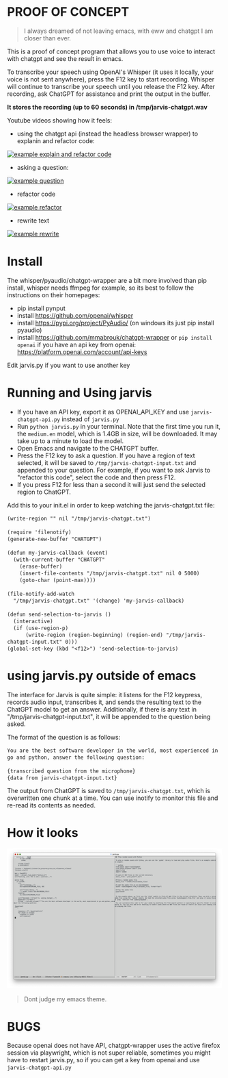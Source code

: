 # PROOF OF CONCEPT

> I always dreamed of not leaving emacs, with eww and chatgpt I am closer than ever.

This is a proof of concept program that allows you to use voice to interact with chatgpt and see the result in emacs.

To transcribe your speech using OpenAI's Whisper (it uses it locally, your voice is not sent anywhere), press the F12 key to start recording. Whisper will continue to transcribe your speech until you release the F12 key. After recording, ask ChatGPT for assistance and print the output in the buffer.

__It stores the recording (up to 60 seconds) in /tmp/jarvis-chatgpt.wav__

Youtube videos showing how it feels:

* using the chatgpt api (instead the headless browser wrapper) to explanin and refactor code:

[![example explain and refactor code](https://img.youtube.com/vi/KX0ZaXcgXNc/0.jpg)](https://www.youtube.com/watch?v=KX0ZaXcgXNc "example explain and refactor")

* asking a question:

[![example question](https://img.youtube.com/vi/P-5RBdM9X-8/0.jpg)](https://www.youtube.com/watch?v=P-5RBdM9X-8 "example question")

* refactor code

[![example refactor](https://img.youtube.com/vi/uWJ8-JU0aXY/0.jpg)](https://www.youtube.com/watch?v=uWJ8-JU0aXY "example refactor")

* rewrite text

[![example rewrite](https://img.youtube.com/vi/4Jyhs6SfFl0/0.jpg)](https://www.youtube.com/watch?v=4Jyhs6SfFl0 "example rewrite")

# Install

The whisper/pyaudio/chatgpt-wrapper are a bit more involved than pip install, whisper needs ffmpeg for example, so its best to follow the instructions on their homepages:

* pip install pynput
* install https://github.com/openai/whisper
* install https://pypi.org/project/PyAudio/ (on windows its just pip install pyaudio)
* install https://github.com/mmabrouk/chatgpt-wrapper or `pip install openai` if you have an api key from openai: https://platform.openai.com/account/api-keys

Edit jarvis.py if you want to use another key

# Running and Using jarvis

* If you have an API key, export it as OPENAI_API_KEY and use `jarvis-chatgpt-api.py` instead of `jarvis.py`
* Run `python jarvis.py` in your terminal. Note that the first time you run it, the `medium.en` model, which is 1.4GB in size, will be downloaded. It may take up to a minute to load the model.
* Open Emacs and navigate to the CHATGPT buffer.
* Press the F12 key to ask a question. If you have a region of text selected, it will be saved to `/tmp/jarvis-chatgpt-input.txt` and appended to your question. For example, if you want to ask Jarvis to "refactor this code", select the code and then press F12.
* If you press F12 for less than a second it will just send the selected region to ChatGPT.

Add this to your init.el in order to keep watching the jarvis-chatgpt.txt file:

```
(write-region "" nil "/tmp/jarvis-chatgpt.txt")

(require 'filenotify)
(generate-new-buffer "CHATGPT")

(defun my-jarvis-callback (event)
  (with-current-buffer "CHATGPT"
    (erase-buffer)
    (insert-file-contents "/tmp/jarvis-chatgpt.txt" nil 0 5000)
    (goto-char (point-max))))

(file-notify-add-watch
  "/tmp/jarvis-chatgpt.txt" '(change) 'my-jarvis-callback)

(defun send-selection-to-jarvis ()
  (interactive)
  (if (use-region-p)
      (write-region (region-beginning) (region-end) "/tmp/jarvis-chatgpt-input.txt" 0)))
(global-set-key (kbd "<f12>") 'send-selection-to-jarvis)
```

# using jarvis.py outside of emacs

The interface for Jarvis is quite simple: it listens for the F12 keypress, records audio input, transcribes it, and sends the resulting text to the ChatGPT model to get an answer. Additionally, if there is any text in "/tmp/jarvis-chatgpt-input.txt", it will be appended to the question being asked.

The format of the question is as follows:

```
You are the best software developer in the world, most experienced in go and python, answer the following question:

{transcribed question from the microphone}
{data from jarvis-chatgpt-input.txt}
```

The output from ChatGPT is saved to `/tmp/jarvis-chatgpt.txt`, which is overwritten one chunk at a time. You can use inotify to monitor this file and re-read its contents as needed.

# How it looks

![screenshot.png](screenshot.png)

> Dont judge my emacs theme.

# BUGS

Because openai does not have API, chatgpt-wrapper uses the active firefox session via playwright, which is not super reliable, sometimes you might have to restart jarvis.py, so if you can get a key from openai and use `jarvis-chatgpt-api.py`
